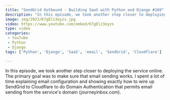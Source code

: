 ```yaml
---
title: "SendGrid Outbound - Building SaaS with Python and Django #169"
description: "In this episode, we took another step closer to deploying the service online. The primary goal was to make sure that email sending works. I spent a lot of time explaining email configuration and showing exactly how to wire up SendGrid to Cloudflare to do Domain Authentication that permits email sending from the service's domain (journeyinbox.com)."
image: img/2023/K7gElz3eyzs.jpg
video: https://www.youtube.com/embed/K7gElz3eyzs
type: video
categories:
 - YouTube
 - Python
 - Django
tags: ['Python', 'Django', 'SaaS', 'email', 'SendGrid', 'Cloudflare']

---
```


In this episode, we took another step closer to deploying the service online. The primary goal was to make sure that email sending works. I spent a lot of time explaining email configuration and showing exactly how to wire up SendGrid to Cloudflare to do Domain Authentication that permits email sending from the service's domain (journeyinbox.com).
